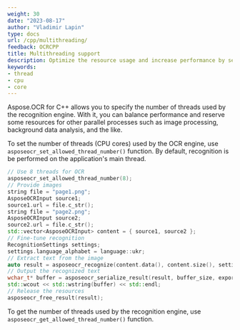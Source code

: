 ```yaml
---
weight: 30
date: "2023-08-17"
author: "Vladimir Lapin"
type: docs
url: /cpp/multithreading/
feedback: OCRCPP
title: Multithreading support
description: Optimize the resource usage and increase performance by setting the number of threads used by Aspose.OCR for C++ recognition engine.
keywords:
- thread
- cpu
- core
---
```


Aspose.OCR for C++ allows you to specify the number of threads used by the recognition engine. With it, you can balance performance and reserve some resources for other parallel processes such as image processing, background data analysis, and the like.

To set the number of threads (CPU cores) used by the OCR engine, use `asposeocr_set_allowed_thread_number()` function. By default, recognition is be performed on the application's main thread.

```cpp
// Use 8 threads for OCR
asposeocr_set_allowed_thread_number(8);
// Provide images
string file = "page1.png";
AsposeOCRInput source1;
source1.url = file.c_str();
string file = "page2.png";
AsposeOCRInput source2;
source2.url = file.c_str();
std::vector<AsposeOCRInput> content = { source1, source2 };
// Fine-tune recognition
RecognitionSettings settings;
settings.language_alphabet = language::ukr;
// Extract text from the image
auto result = asposeocr_recognize(content.data(), content.size(), settings);
// Output the recognized text
wchar_t* buffer = asposeocr_serialize_result(result, buffer_size, export_format::text);
std::wcout << std::wstring(buffer) << std::endl;
// Release the resources
asposeocr_free_result(result);
```

To get the number of threads used by the recognition engine, use `asposeocr_get_allowed_thread_number()` function.
